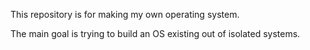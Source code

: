 This repository is for making my own operating system. 

The main goal is trying to build an OS existing out of isolated systems.
